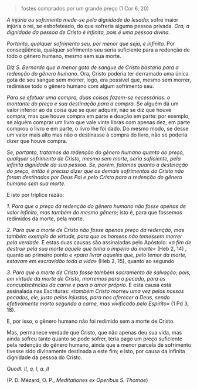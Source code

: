 > fostes comprados por um grande preço (1 Cor 6, 20) 

*A injúria ou sofrimento mede-se pela dignidade do lesado*: sofre maior injúria o rei, se esbofeteado, do que sofreria alguma pessoa privada. *Ora, a dignidade da pessoa de Cristo é infinita, pois é uma pessoa divina.*

*Portanto, qualquer sofrimento seu, por menor que seja, é infinito.* Por conseqüência, qualquer sofrimento seu seria suficiente para a redenção de todo o gênero humano, mesmo sem sua morte.

*Diz S. Bernardo que a menor gota de sangue de Cristo bastaria para a redenção do gênero humano*. Ora, Cristo poderia ter derramado uma única gota de seu sangue sem morrer, logo, era possível que, mesmo sem morrer, redimisse todo o gênero humano com algum sofrimento seu.

*Para se efetuar uma compra, duas coisas fazem-se necessárias: o montante do preço e sua destinação para a compra.* Se alguém dá um valor inferior ao da coisa que se quer adquirir, não se diz que houve compra, mas que houve compra em parte e doação em parte: por exemplo, se alguém comprar um livro que vale vinte libras com apenas dez, em parte comprou o livro e em parte, o livro lhe foi dado. Do mesmo modo, se desse um valor mais alto mas não o destinasse à compra do livro, não se poderia dizer que houve compra.

*Se, portanto, tratamos da redenção do gênero humano quanto ao preço, qualquer sofrimento de Cristo, mesmo sem morte, seria suficiente, pela infinita dignidade da sua pessoa. Se, porém, falamos quanto a destinação do preço, então é preciso dizer que os demais sofrimentos do Cristo não foram destinados por Deus Pai e pelo Cristo para a redenção do gênero humano sem sua morte.*

E isto por tríplice razão:

*1. Para que o preço da redenção do gênero humano não fosse apenas de valor infinito, mas também do mesmo gênero*; isto é, para que fossemos redimidos da morte, pela morte.

*2. Para que a morte de Cristo não fosse apenas preço da redenção, mas também exemplo de virtude, para que os homens não temessem morrer pela verdade.* E estas duas causas são assinaladas pelo Apóstolo: *«a fim de destruir pela sua morte aquele que tinha o império da morte»* (Heb 2, 14) *,* quanto ao primeiro ponto e *«para livrar aqueles que, pelo temor da morte, estavam em escravidão toda a vida»* (Heb 2, 15), quanto ao segundo 

*3. Para que a morte de Cristo fosse também sacramento de salvação; pois, em virtude da morte de Cristo, morremos para o pecado, para as concupiscências da carne e para o amor próprio*. E esta causa está assinalada nas Escrituras: *«também Cristo morreu uma vez pelos nossos pecados, ele, justo pelos injustos, para nos oferecer a Deus, sendo efetivamente morto segundo a carne, mas vivificado pelo Espírito»* (1 Pd 3, 18).

E, por isso, o gênero humano não foi redimido sem a morte de Cristo.

Mas, permanece verdade que Cristo, que não apenas deu sua vida, mas ainda sofreu tanto quanto se pode sofrer, teria pago um preço suficiente pela redenção do gênero humano, ainda que a menor parcela de sofrimento tivesse sido divinamente destinada a este fim; e isto, por causa da infinita dignidade da pessoa do Cristo.

*Quodl. II, q. I, a. II*

(P. D. Mézard, O. P., *Meditationes ex Operibus S. Thomae*)

